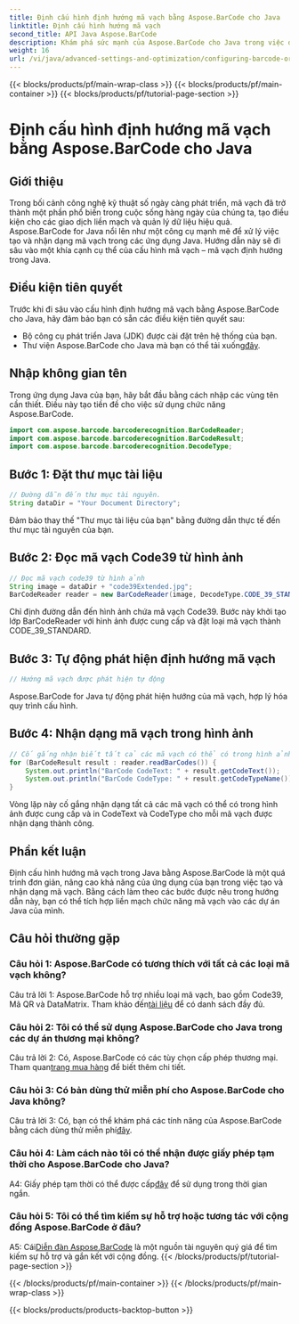 ```yaml
---
title: Định cấu hình định hướng mã vạch bằng Aspose.BarCode cho Java
linktitle: Định cấu hình hướng mã vạch
second_title: API Java Aspose.BarCode
description: Khám phá sức mạnh của Aspose.BarCode cho Java trong việc định cấu hình hướng mã vạch. Hướng dẫn toàn diện để tích hợp và nhận dạng liền mạch trong các ứng dụng Java của bạn.
weight: 16
url: /vi/java/advanced-settings-and-optimization/configuring-barcode-orientation/
---
```


{{< blocks/products/pf/main-wrap-class >}}
{{< blocks/products/pf/main-container >}}
{{< blocks/products/pf/tutorial-page-section >}}

# Định cấu hình định hướng mã vạch bằng Aspose.BarCode cho Java

## Giới thiệu

Trong bối cảnh công nghệ kỹ thuật số ngày càng phát triển, mã vạch đã trở thành một phần phổ biến trong cuộc sống hàng ngày của chúng ta, tạo điều kiện cho các giao dịch liền mạch và quản lý dữ liệu hiệu quả. Aspose.BarCode for Java nổi lên như một công cụ mạnh mẽ để xử lý việc tạo và nhận dạng mã vạch trong các ứng dụng Java. Hướng dẫn này sẽ đi sâu vào một khía cạnh cụ thể của cấu hình mã vạch – mã vạch định hướng trong Java.

## Điều kiện tiên quyết

Trước khi đi sâu vào cấu hình định hướng mã vạch bằng Aspose.BarCode cho Java, hãy đảm bảo bạn có sẵn các điều kiện tiên quyết sau:

- Bộ công cụ phát triển Java (JDK) được cài đặt trên hệ thống của bạn.
-  Thư viện Aspose.BarCode cho Java mà bạn có thể tải xuống[đây](https://releases.aspose.com/barcode/java/).

## Nhập không gian tên

Trong ứng dụng Java của bạn, hãy bắt đầu bằng cách nhập các vùng tên cần thiết. Điều này tạo tiền đề cho việc sử dụng chức năng Aspose.BarCode.

```java
import com.aspose.barcode.barcoderecognition.BarCodeReader;
import com.aspose.barcode.barcoderecognition.BarCodeResult;
import com.aspose.barcode.barcoderecognition.DecodeType;


```

## Bước 1: Đặt thư mục tài liệu

```java
// Đường dẫn đến thư mục tài nguyên.
String dataDir = "Your Document Directory";
```

Đảm bảo thay thế "Thư mục tài liệu của bạn" bằng đường dẫn thực tế đến thư mục tài nguyên của bạn.

## Bước 2: Đọc mã vạch Code39 từ hình ảnh

```java
// Đọc mã vạch code39 từ hình ảnh
String image = dataDir + "code39Extended.jpg";
BarCodeReader reader = new BarCodeReader(image, DecodeType.CODE_39_STANDARD);
```

Chỉ định đường dẫn đến hình ảnh chứa mã vạch Code39. Bước này khởi tạo lớp BarCodeReader với hình ảnh được cung cấp và đặt loại mã vạch thành CODE_39_STANDARD.

## Bước 3: Tự động phát hiện định hướng mã vạch

```java
// Hướng mã vạch được phát hiện tự động
```

Aspose.BarCode for Java tự động phát hiện hướng của mã vạch, hợp lý hóa quy trình cấu hình.

## Bước 4: Nhận dạng mã vạch trong hình ảnh

```java
// Cố gắng nhận biết tất cả các mã vạch có thể có trong hình ảnh
for (BarCodeResult result : reader.readBarCodes()) {
    System.out.println("BarCode CodeText: " + result.getCodeText());
    System.out.println("BarCode CodeType: " + result.getCodeTypeName());
}
```

Vòng lặp này cố gắng nhận dạng tất cả các mã vạch có thể có trong hình ảnh được cung cấp và in CodeText và CodeType cho mỗi mã vạch được nhận dạng thành công.

## Phần kết luận

Định cấu hình hướng mã vạch trong Java bằng Aspose.BarCode là một quá trình đơn giản, nâng cao khả năng của ứng dụng của bạn trong việc tạo và nhận dạng mã vạch. Bằng cách làm theo các bước được nêu trong hướng dẫn này, bạn có thể tích hợp liền mạch chức năng mã vạch vào các dự án Java của mình.

## Câu hỏi thường gặp

### Câu hỏi 1: Aspose.BarCode có tương thích với tất cả các loại mã vạch không?

 Câu trả lời 1: Aspose.BarCode hỗ trợ nhiều loại mã vạch, bao gồm Code39, Mã QR và DataMatrix. Tham khảo đến[tài liệu](https://reference.aspose.com/barcode/java/) để có danh sách đầy đủ.

### Câu hỏi 2: Tôi có thể sử dụng Aspose.BarCode cho Java trong các dự án thương mại không?

 Câu trả lời 2: Có, Aspose.BarCode có các tùy chọn cấp phép thương mại. Tham quan[trang mua hàng](https://purchase.aspose.com/buy) để biết thêm chi tiết.

### Câu hỏi 3: Có bản dùng thử miễn phí cho Aspose.BarCode cho Java không?

Câu trả lời 3: Có, bạn có thể khám phá các tính năng của Aspose.BarCode bằng cách dùng thử miễn phí[đây](https://releases.aspose.com/).

### Câu hỏi 4: Làm cách nào tôi có thể nhận được giấy phép tạm thời cho Aspose.BarCode cho Java?

 A4: Giấy phép tạm thời có thể được cấp[đây](https://purchase.aspose.com/temporary-license/) để sử dụng trong thời gian ngắn.

### Câu hỏi 5: Tôi có thể tìm kiếm sự hỗ trợ hoặc tương tác với cộng đồng Aspose.BarCode ở đâu?

 A5: Cái[Diễn đàn Aspose.BarCode](https://forum.aspose.com/c/barcode/13) là một nguồn tài nguyên quý giá để tìm kiếm sự hỗ trợ và gắn kết với cộng đồng.
{{< /blocks/products/pf/tutorial-page-section >}}

{{< /blocks/products/pf/main-container >}}
{{< /blocks/products/pf/main-wrap-class >}}

{{< blocks/products/products-backtop-button >}}
